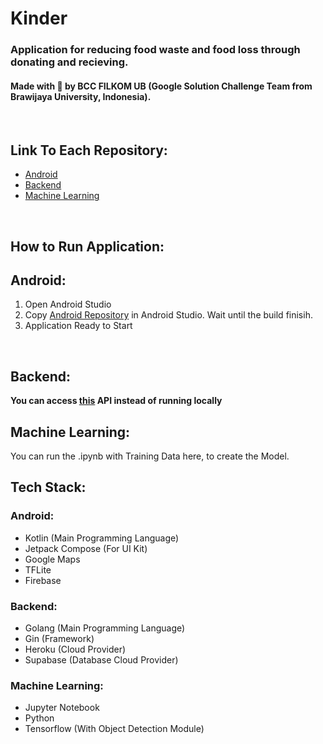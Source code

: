 # Kinder

### Application for reducing food waste and food loss through donating and recieving. 

#### Made with 🖤 by BCC FILKOM UB (Google Solution Challenge Team from Brawijaya University, Indonesia).
<br/>

## Link To Each Repository:
- [Android](./Android)
- [Backend](./Backend)
- [Machine Learning](./Machine%20Learning)
<br/>

## How to Run Application:

## Android:
1. Open Android Studio
2. Copy [Android Repository](https://github.com/davahamka/Kinder) in Android Studio. Wait until the build finisih.
3. Application Ready to Start
<br/>

## Backend:
**You can access [this](https://kinder-api.herokuapp.com/) API instead of running locally**
<br/>

## Machine Learning:
You can run the .ipynb with Training Data here, to create the Model.
<br/>

## Tech Stack:

### Android:
- Kotlin (Main Programming Language)
- Jetpack Compose (For UI Kit)
- Google Maps
- TFLite
- Firebase

### Backend:
- Golang (Main Programming Language)
- Gin (Framework)
- Heroku (Cloud Provider)
- Supabase (Database Cloud Provider)

### Machine Learning:
- Jupyter Notebook
- Python
- Tensorflow (With Object Detection Module)
